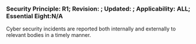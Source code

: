### Security Principle: R1; Revision: ; Updated: ; Applicability: ALL; Essential Eight:N/A
<p>Cyber security incidents are reported both internally and externally to relevant bodies in a timely manner.</p>